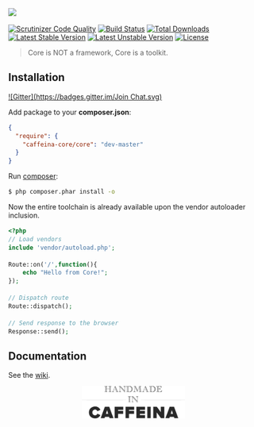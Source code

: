 <img src="https://github.com/caffeina-core/core/blob/master/core-logo.png?raw=true" height="200">


[![Scrutinizer Code Quality](https://scrutinizer-ci.com/g/caffeina-core/core/badges/quality-score.png?b=master)](https://scrutinizer-ci.com/g/caffeina-core/core/?branch=master)
[![Build Status](https://scrutinizer-ci.com/g/caffeina-core/core/badges/build.png?b=master)](https://scrutinizer-ci.com/g/caffeina-core/core/build-status/master)
[![Total Downloads](https://poser.pugx.org/caffeina-core/core/downloads.svg)](https://packagist.org/packages/caffeina-core/core)
[![Latest Stable Version](https://poser.pugx.org/caffeina-core/core/v/stable.svg)](https://packagist.org/packages/caffeina-core/core)
[![Latest Unstable Version](https://poser.pugx.org/caffeina-core/core/v/unstable.svg)](https://packagist.org/packages/caffeina-core/core)
[![License](https://poser.pugx.org/caffeina-core/core/license.svg)](https://packagist.org/packages/caffeina-core/core)


> Core is NOT a framework, Core is a toolkit.


## Installation
[![Gitter](https://badges.gitter.im/Join Chat.svg)](https://gitter.im/caffeina-core/core?utm_source=badge&utm_medium=badge&utm_campaign=pr-badge&utm_content=badge)


Add package to your **composer.json**:

```json
{
  "require": {
    "caffeina-core/core": "dev-master"
  }
}
```

Run [composer](https://getcomposer.org/download/):

```bash
$ php composer.phar install -o
```

Now the entire toolchain is already available upon the vendor autoloader inclusion.

```php
<?php
// Load vendors
include 'vendor/autoload.php';

Route::on('/',function(){
	echo "Hello from Core!";
});

// Dispatch route
Route::dispatch();

// Send response to the browser
Response::send();
```


## Documentation

See the [wiki](https://github.com/caffeina-core/core/wiki).




<p align="center"><a href="http://caffeina.co" target="_blank" title="Caffeina - Ideas Never Sleep"><img src="https://github.com/CaffeinaLab/BrandResources/blob/master/caffeina-handmade.png?raw=true" align="center" height="65"></a></p>
